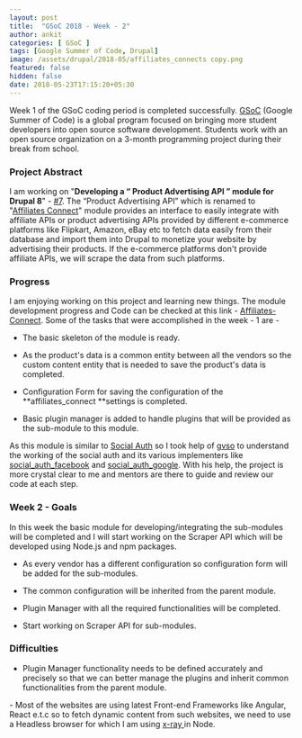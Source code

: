 ```yaml
---
layout: post
title:  "GSoC 2018 - Week - 2"
author: ankit
categories: [ GSoC ]
tags: [Google Summer of Code, Drupal]
image: /assets/drupal/2018-05/affiliates_connects copy.png
featured: false
hidden: false
date: 2018-05-23T17:15:20+05:30
---
```


Week 1 of the GSoC coding period is completed successfully. [GSoC](https://summerofcode.withgoogle.com/) (Google Summer of Code) is a global program focused on bringing more student developers into open source software development. Students work with an open source organization on a 3-month programming project during their break from school.

### **Project Abstract**

I am working on "**Developing a “ Product Advertising API ” module for Drupal 8**" - [#7](https://groups.drupal.org/node/518074). The “Product Advertising API” which is renamed to "[Affiliates Connect](https://www.drupal.org/project/affiliates_connect)" module provides an interface to easily integrate with affiliate APIs or product advertising APIs provided by different e-commerce platforms like Flipkart, Amazon, eBay etc to fetch data easily from their database and import them into Drupal to monetize your website by advertising their products. If the e-commerce platforms don't provide affiliate APIs, we will scrape the data from such platforms.

### **Progress**

I am enjoying working on this project and learning new things. The module development progress and Code can be checked at this link - [Affiliates-Connect](https://github.com/Chiranjeeb2410/Affiliates-Connect/). Some of the tasks that were accomplished in the week - 1 are - 

- The basic skeleton of the module is ready.

- As the product's data is a common entity between all the vendors so the custom content entity that is needed to save the product's data is completed.

- Configuration Form for saving the configuration of the **affiliates_connect **settings is completed.

- Basic plugin manager is added to handle plugins that will be provided as the sub-module to this module.

As this module is similar to [Social Auth](https://www.drupal.org/project/social_auth) so I took help of [gvso](https://www.drupal.org/u/gvso) to understand the working of the social auth and its various implementers like [social_auth_facebook](https://www.drupal.org/project/social_auth_facebook/) and [social_auth_google](https://www.drupal.org/project/social_auth_google/). With his help, the project is more crystal clear to me and mentors are there to guide and review our code at each step.

### **Week 2 - Goals**

In this week the basic module for developing/integrating the sub-modules will be completed and I will start working on the Scraper API which will be developed using Node.js and npm packages.

- As every vendor has a different configuration so configuration form will be added for the sub-modules.

- The common configuration will be inherited from the parent module.

- Plugin Manager with all the required functionalities will be completed. 

- Start working on Scraper API for sub-modules.

### **Difficulties**

- Plugin Manager functionality needs to be defined accurately and precisely so that we can better manage the plugins and inherit common functionalities from the parent module.

- Most of the websites are using latest Front-end Frameworks like Angular, React e.t.c so to fetch dynamic content from such websites, we need to use a Headless browser for which I am using [x-ray ](https://github.com/matthewmueller/x-ray)in Node.
